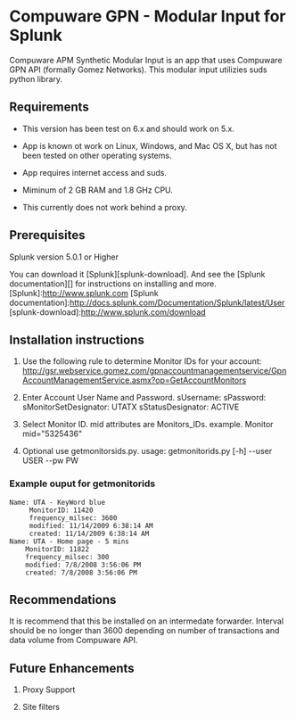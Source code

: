 Compuware GPN - Modular Input for Splunk
=================

Compuware APM Synthetic Modular Input is an app that uses Compuware GPN API (formally Gomez Networks). 
This modular input utilizies suds python library.


Requirements
---------

* This version has been test on 6.x and should work on 5.x.

* App is known ot work on Linux, Windows, and Mac OS X, but has not been
 tested on other operating systems.

* App requires internet access and suds.

* Miminum of 2 GB RAM and 1.8 GHz CPU.

* This currently does not work behind a proxy.


Prerequisites
---------

Splunk version 5.0.1 or Higher

You can download it [Splunk][splunk-download].  And see the [Splunk documentation][] for instructions on installing and more.
[Splunk]:http://www.splunk.com
[Splunk documentation]:http://docs.splunk.com/Documentation/Splunk/latest/User
[splunk-download]:http://www.splunk.com/download

Installation instructions
---------

1) Use the following rule to determine Monitor IDs for your account: http://gsr.webservice.gomez.com/gpnaccountmanagementservice/GpnAccountManagementService.asmx?op=GetAccountMonitors

2) Enter Account User Name and Password. sUsername: sPassword: sMonitorSetDesignator: UTATX sStatusDesignator: ACTIVE

3) Select Monitor ID. mid attributes are Monitors_IDs. example. Monitor mid="5325436"

4) Optional use getmonitorsids.py. usage: getmonitorids.py [-h] --user USER --pw PW

### Example ouput for getmonitorids

    Name: UTA - KeyWord blue
         MonitorID: 11420
         frequency_milsec: 3600
         modified: 11/14/2009 6:38:14 AM
         created: 11/14/2009 6:38:14 AM
    Name: UTA - Home page - 5 mins
        MonitorID: 11822
        frequency_milsec: 300
        modified: 7/8/2008 3:56:06 PM
        created: 7/8/2008 3:56:06 PM


Recommendations
---------

It is recommend that this be installed on an intermedate forwarder.
Interval should be no longer than 3600 depending on number of transactions and data volume from Compuware API.

Future Enhancements
---------

1) Proxy Support

2) Site filters
